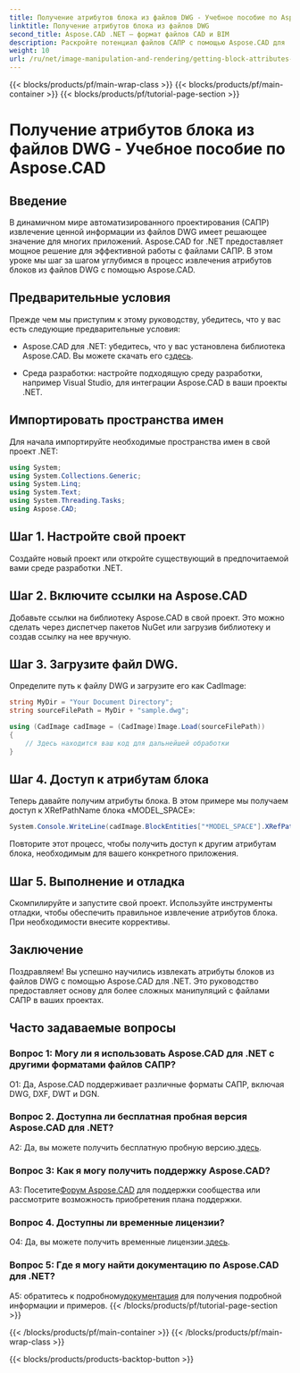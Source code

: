 ```yaml
---
title: Получение атрибутов блока из файлов DWG - Учебное пособие по Aspose.CAD
linktitle: Получение атрибутов блока из файлов DWG
second_title: Aspose.CAD .NET — формат файлов CAD и BIM
description: Раскройте потенциал файлов САПР с помощью Aspose.CAD для .NET. Извлекайте атрибуты блоков без особых усилий.
weight: 10
url: /ru/net/image-manipulation-and-rendering/getting-block-attributes-from-dwg/
---
```


{{< blocks/products/pf/main-wrap-class >}}
{{< blocks/products/pf/main-container >}}
{{< blocks/products/pf/tutorial-page-section >}}

# Получение атрибутов блока из файлов DWG - Учебное пособие по Aspose.CAD

## Введение

В динамичном мире автоматизированного проектирования (САПР) извлечение ценной информации из файлов DWG имеет решающее значение для многих приложений. Aspose.CAD for .NET предоставляет мощное решение для эффективной работы с файлами САПР. В этом уроке мы шаг за шагом углубимся в процесс извлечения атрибутов блоков из файлов DWG с помощью Aspose.CAD.

## Предварительные условия

Прежде чем мы приступим к этому руководству, убедитесь, что у вас есть следующие предварительные условия:

-  Aspose.CAD для .NET: убедитесь, что у вас установлена библиотека Aspose.CAD. Вы можете скачать его с[здесь](https://releases.aspose.com/cad/net/).

- Среда разработки: настройте подходящую среду разработки, например Visual Studio, для интеграции Aspose.CAD в ваши проекты .NET.

## Импортировать пространства имен

Для начала импортируйте необходимые пространства имен в свой проект .NET:

```csharp
using System;
using System.Collections.Generic;
using System.Linq;
using System.Text;
using System.Threading.Tasks;
using Aspose.CAD;
```

## Шаг 1. Настройте свой проект

Создайте новый проект или откройте существующий в предпочитаемой вами среде разработки .NET.

## Шаг 2. Включите ссылки на Aspose.CAD

Добавьте ссылки на библиотеку Aspose.CAD в свой проект. Это можно сделать через диспетчер пакетов NuGet или загрузив библиотеку и создав ссылку на нее вручную.

## Шаг 3. Загрузите файл DWG.

Определите путь к файлу DWG и загрузите его как CadImage:

```csharp
string MyDir = "Your Document Directory";
string sourceFilePath = MyDir + "sample.dwg";

using (CadImage cadImage = (CadImage)Image.Load(sourceFilePath))
{
    // Здесь находится ваш код для дальнейшей обработки
}
```

## Шаг 4. Доступ к атрибутам блока

Теперь давайте получим атрибуты блока. В этом примере мы получаем доступ к XRefPathName блока «MODEL_SPACE»:

```csharp
System.Console.WriteLine(cadImage.BlockEntities["*MODEL_SPACE"].XRefPathName);
```

Повторите этот процесс, чтобы получить доступ к другим атрибутам блока, необходимым для вашего конкретного приложения.

## Шаг 5. Выполнение и отладка

Скомпилируйте и запустите свой проект. Используйте инструменты отладки, чтобы обеспечить правильное извлечение атрибутов блока. При необходимости внесите коррективы.

## Заключение

Поздравляем! Вы успешно научились извлекать атрибуты блоков из файлов DWG с помощью Aspose.CAD для .NET. Это руководство предоставляет основу для более сложных манипуляций с файлами САПР в ваших проектах.

## Часто задаваемые вопросы

### Вопрос 1: Могу ли я использовать Aspose.CAD для .NET с другими форматами файлов САПР?

О1: Да, Aspose.CAD поддерживает различные форматы САПР, включая DWG, DXF, DWT и DGN.

### Вопрос 2. Доступна ли бесплатная пробная версия Aspose.CAD для .NET?

 A2: Да, вы можете получить бесплатную пробную версию.[здесь](https://releases.aspose.com/).

### Вопрос 3: Как я могу получить поддержку Aspose.CAD?

 A3: Посетите[Форум Aspose.CAD](https://forum.aspose.com/c/cad/19) для поддержки сообщества или рассмотрите возможность приобретения плана поддержки.

### Вопрос 4. Доступны ли временные лицензии?

 О4: Да, вы можете получить временные лицензии.[здесь](https://purchase.aspose.com/temporary-license/).

### Вопрос 5: Где я могу найти документацию по Aspose.CAD для .NET?

 A5: обратитесь к подробному[документация](https://reference.aspose.com/cad/net/) для получения подробной информации и примеров.
{{< /blocks/products/pf/tutorial-page-section >}}

{{< /blocks/products/pf/main-container >}}
{{< /blocks/products/pf/main-wrap-class >}}

{{< blocks/products/products-backtop-button >}}
